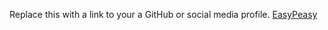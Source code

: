 Replace this with a link to your a GitHub or social media profile.
[EasyPeasy](https://easypeasymethod.org/)
